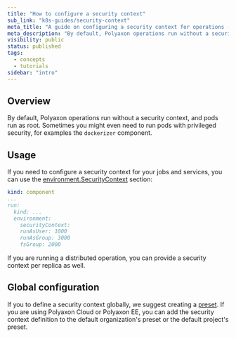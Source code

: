```yaml
---
title: "How to configure a security context"
sub_link: "k8s-guides/security-context"
meta_title: "A guide on configuring a security context for operations - Core Concepts"
meta_description: "By default, Polyaxon operations run without a security context, and pods run as root."
visibility: public
status: published
tags:
  - concepts
  - tutorials
sidebar: "intro"
---
```


## Overview

By default, Polyaxon operations run without a security context, and pods run as root. 
Sometimes you might even need to run pods with privileged security, for examples the `dockerizer` component.

## Usage

If you need to configure a security context for your jobs and services, you can use the [environment.SecurityContext](/docs/core/specification/environment/#securitycontext) section:

```yaml
kind: component
...
run:
  kind: ...
  environment:
    securityContext:
    runAsUser: 1000
    runAsGroup: 3000
    fsGroup: 2000
```

If you are running a distributed operation, you can provide a security context per replica as well.

## Global configuration

If you to define a security context globally, we suggest creating a [preset](/docs/core/scheduling-presets/).
If you are using Polyaxon Cloud or Polyaxon EE, you can add the security context definition to the default organization's preset or the default project's preset.  

